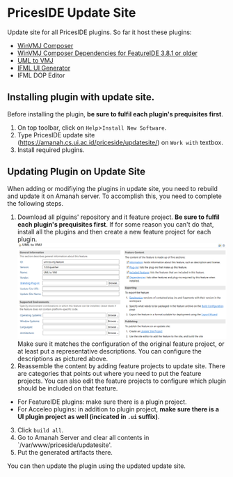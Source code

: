# PricesIDE Update Site

Update site for all PricesIDE plugins. So far it host these plugins:
- [WinVMJ Composer](https://gitlab.com/RSE-Lab-Fasilkom-UI/PricesIDE/winvmj-composer)
- [WinVMJ Composer Dependencies for FeatureIDE 3.8.1 or older](https://github.com/spectrum71/FeatureIDE/tree/UVL-usage)
- [UML to VMJ](https://gitlab.com/RSE-Lab-Fasilkom-UI/PricesIDE/uml-to-vmj)
- [IFML UI Generator](https://gitlab.com/RSE-Lab-Fasilkom-UI/PricesIDE/ifml-ui-generator)
- IFML DOP Editor
## Installing plugin with update site.
Before installing the plugin, **be sure to fulfil each plugin's prequisites first**.
1. On top toolbar, click on `Help`>`Install New Software`.
2. Type PricesIDE update site (https://amanah.cs.ui.ac.id/priceside/updatesite/) on `Work with` textbox.
3. Install required plugins.

## Updating Plugin on Update Site

When adding or modifiying the plugins in update site, you need to rebuild and update it on Amanah server. To accomplish this, you need to complete the following steps.
1. Download all plguins' repository and it feature project. **Be sure to fulfil each plugin's prequisites first**. If for some reason you can't do that, install all the plugins and then create a new feature project for each plugin.
![Feature Project Config](docs/feature-project-config.png)
Make sure it matches the configuration of the original feature project, or at least put a representative descriptions. You can configure the descriptions as pictured above.
2. Reassemble the content by adding feature projects to update site. There are categories that points out where you need to put the feature projects. You can also edit the feature projects to configure which plugin should be included on that feature.
  - For FeatureIDE plugins: make sure there is a plugin project.
  - For Acceleo plugins: in addition to plugin project, **make sure there is a UI plugin project as well (incicated in `.ui` suffix)**.
3. Click `build all`.
4. Go to Amanah Server and clear all contents in `/var/www/priceside/updatesite'.
5. Put the generated artifacts there.

You can then update the plugin using the updated update site.